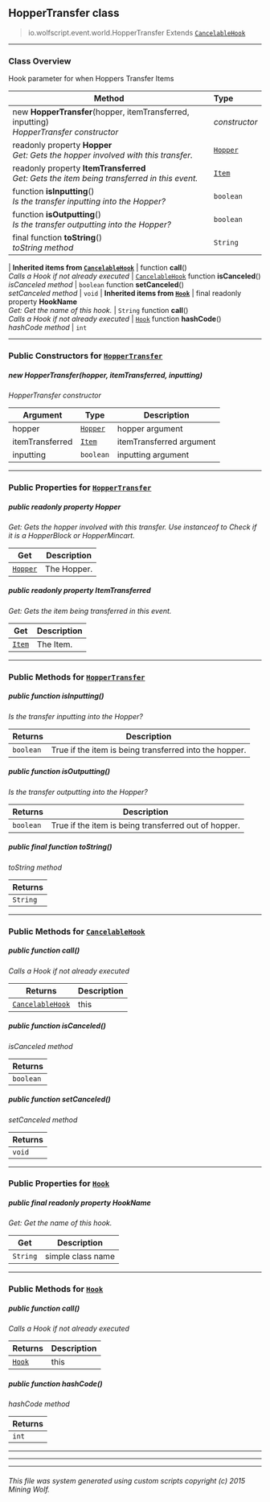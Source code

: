 ## HopperTransfer __class__

>io.wolfscript.event.world.HopperTransfer
>Extends [`CancelableHook`](../../hook/CancelableHook.md)

---

### Class Overview

Hook parameter for when Hoppers Transfer Items

Method | Type   
--- | :--- 
new __HopperTransfer__(hopper, itemTransferred, inputting) <br> _HopperTransfer constructor_ | _constructor_
 readonly property __Hopper__ <br> _Get: Gets the hopper involved with this transfer._ | [`Hopper`](../../api/inventory/Hopper.md)
 readonly property __ItemTransferred__ <br> _Get: Gets the item being transferred in this event._ | [`Item`](../../api/inventory/Item.md)
 function __isInputting__() <br> _Is the transfer inputting into the Hopper?_ | `boolean`
 function __isOutputting__() <br> _Is the transfer outputting into the Hopper?_ | `boolean`
final function __toString__() <br> _toString method_ | `String`
 |
__Inherited items from [`CancelableHook`](../../hook/CancelableHook.md)__ |
 function __call__() <br> _Calls a Hook if not already executed_ | [`CancelableHook`](../../hook/CancelableHook.md)
 function __isCanceled__() <br> _isCanceled method_ | `boolean`
 function __setCanceled__() <br> _setCanceled method_ | `void`
 |
__Inherited items from [`Hook`](../../hook/Hook.md)__ |
final readonly property __HookName__ <br> _Get: Get the name of this hook._ | `String`
 function __call__() <br> _Calls a Hook if not already executed_ | [`Hook`](../../hook/Hook.md)
 function __hashCode__() <br> _hashCode method_ | `int`







---

### Public Constructors for [`HopperTransfer`](HopperTransfer.md)

##### <a id='hoppertransfer'></a>new __HopperTransfer__(hopper, itemTransferred, inputting) 

_HopperTransfer constructor_

Argument | Type | Description  
--- | --- | --- 
hopper | [`Hopper`](../../api/inventory/Hopper.md) | hopper argument
itemTransferred | [`Item`](../../api/inventory/Item.md) | itemTransferred argument
inputting | `boolean` | inputting argument

---

### Public Properties for [`HopperTransfer`](HopperTransfer.md)

##### <a id='hopper'></a>public  readonly property __Hopper__

_Get: Gets the hopper involved with this transfer. Use instanceof to Check if it is a HopperBlock or HopperMincart._

Get | Description
--- | --- 
[`Hopper`](../../api/inventory/Hopper.md) | The Hopper.



##### <a id='itemtransferred'></a>public  readonly property __ItemTransferred__

_Get: Gets the item being transferred in this event._

Get | Description
--- | --- 
[`Item`](../../api/inventory/Item.md) | The Item.



---

### Public Methods for [`HopperTransfer`](HopperTransfer.md)

##### <a id='isinputting'></a>public  function __isInputting__()

_Is the transfer inputting into the Hopper?_

Returns | Description
--- | --- 
`boolean` | True if the item is being transferred into the hopper.


##### <a id='isoutputting'></a>public  function __isOutputting__()

_Is the transfer outputting into the Hopper?_

Returns | Description
--- | --- 
`boolean` | True if the item is being transferred out of hopper.


##### <a id='tostring'></a>public final function __toString__()

_toString method_

Returns | 
--- | 
`String` |


---

### Public Methods for [`CancelableHook`](../../hook/CancelableHook.md)

##### <a id='call'></a>public  function __call__()

_Calls a Hook if not already executed_

Returns | Description
--- | --- 
[`CancelableHook`](../../hook/CancelableHook.md) | this


##### <a id='iscanceled'></a>public  function __isCanceled__()

_isCanceled method_

Returns | 
--- | 
`boolean` |


##### <a id='setcanceled'></a>public  function __setCanceled__()

_setCanceled method_

Returns | 
--- | 
`void` |


---

### Public Properties for [`Hook`](../../hook/Hook.md)

##### <a id='hookname'></a>public final readonly property __HookName__

_Get: Get the name of this hook._

Get | Description
--- | --- 
`String` | simple class name



---

### Public Methods for [`Hook`](../../hook/Hook.md)

##### <a id='call'></a>public  function __call__()

_Calls a Hook if not already executed_

Returns | Description
--- | --- 
[`Hook`](../../hook/Hook.md) | this


##### <a id='hashcode'></a>public  function __hashCode__()

_hashCode method_

Returns | 
--- | 
`int` |


---


---


---


###### This file was system generated using custom scripts copyright (c) 2015 Mining Wolf.
	

